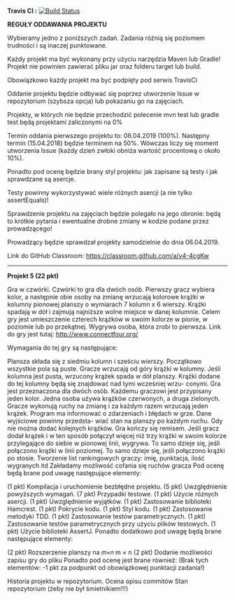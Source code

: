 **Travis CI :**   [![Build Status](https://travis-ci.com/skkriss/FourGame.svg?branch=master)](https://travis-ci.com/skkriss/FourGame)

**REGUŁY ODDAWANIA PROJEKTU**

Wybieramy jedno z poniższych zadań. Zadania różnią się poziomem trudności i są inaczej punktowane.

Każdy projekt ma być wykonany przy użyciu narzędzia Maven lub Gradle! Projekt nie powinien zawierać pliku jar oraz folderu target lub build.

Obowiązkowo każdy projekt ma być podpięty pod serwis TravisCi

Oddanie projektu będzie odbywać się poprzez utworzenie Issue w repozytorium (szybsza opcja) lub pokazaniu go na zajęciach.

Projekty, w których nie będzie przechodzić polecenie mvn test lub gradle test będą projektami zaliczonymi na 0%

Termin oddania pierwszego projektu to: 08.04.2019 (100%). Następny termin (15.04.2018) będzie terminem na 50%. Wówczas liczy się moment utworzenia Issue (każdy dzień zwłoki obniża wartość procentową o około 10%). 

Ponadto pod ocenę będzie brany styl projektu: jak zapisane są testy i jak sprawdzane są asercje.

Testy powinny wykorzystywać wiele różnych asercji (a nie tylko assertEquals)!

Sprawdzenie projektu na zajęciach będzie polegało na jego obronie: będą to krótkie pytania i ewentualne drobne zmiany w kodzie podane przez prowadzącego!

Prowadzący będzie sprawdzał projekty samodzielnie do dnia 06.04.2019.

Link do GitHub Classroom: https://classroom.github.com/a/v4-4cgKw


------------------------

**Projekt 5 (22 pkt)**

Gra w czwórki. Czwórki to gra dla dwóch osób. Pierwszy gracz wybiera kolor, a następnie obie osoby na zmianę wrzucają kolorowe krążki w kolumny pionowej planszy o wymiarach 7 kolumn x 6 wierszy. Krążki spadają w dół i zajmują najniższe wolne miejsce w danej kolumnie. Celem gry jest umieszczenie czterech krążków w swoim kolorze w pionie, w poziomie lub po przekątnej. Wygrywa osoba, która zrobi to pierwsza. Link do gry jest tutaj: http://www.connectfour.org/

Wymagania do tej gry są następujące:

Plansza składa się z siedmiu kolumn i sześciu wierszy. Początkowo wszystkie pola są puste.
Gracze wrzucają od góry krążki w kolumny. Jeśli kolumna jest pusta, wrzucony krążek spada w dół planszy. Krążki dodane do tej kolumny będą się znajdować nad tymi wcześniej wrzu- conymi.
Gra jest przeznaczona dla dwóch osób. Każdemu graczowi jest przypisany jeden kolor. Jedna osoba używa krążków czerwonych, a druga zielonych. Gracze wykonują ruchy na zmianę i za każdym razem wrzucają jeden krążek.
Program ma informować o zdarzeniach i błędach w grze. Dane wyjściowe powinny przedsta- wiać stan na planszy po każdym ruchu.
Gdy nie można dodać kolejnych krążków. Gra kończy się remisem.
Jeśli gracz dodał krążek i w ten sposób połączył więcej niż trzy krążki w swoim kolorze przylegające do siebie w pionowej linii, wygrywa.
To samo dzieje się, jeśli połączono krążki w linii poziomej.
To samo dzieje się, jeśli połączono krążki po stosie.
Tworzenie list rankingowych graczy: imię, punktacja, ilość wygranych itd
Zakładamy możliwość cofania się ruchów gracza
Pod ocenę będą brane pod uwagę następujące elementy:

(1 pkt) Kompilacja i uruchomienie bezbłędne projektu.
(5 pkt) Uwzględnienie powyższych wymagań.
(7 pkt) Przypadki testowe.
(1 pkt) Użycie różnych asercji.
(1 pkt) Uwzględnienie wyjątków.
(1 pkt) Zastosowanie biblioteki Hamcrest.
(1 pkt) Pokrycie kodu.
(1 pkt) Styl kodu.
(1 pkt) Zastosowanie metodyki TDD.
(1 pkt) Zastosowanie testów parametrycznych.
(1 pkt) Zastosowanie testów parametrycznych przy użyciu plików testowych.
(1 pkt) Użycie biblioteki AssertJ.
Ponadto dodatkowo pod uwagę będą brane następujące elementy:

(2 pkt) Rozszerzenie planszy na 𝑚×𝑛
m
×
n
(2 pkt) Dodanie możliwości zapisu gry do pliku
 Ponadto pod ocenę jest brane również: (Brak tych elementów: -1 pkt za podpunkt od obowiązkowej punktacji zadania!)

Historia projektu w repozytorium.
Ocena opisu commitów
Stan repozytorium (żeby nie był śmietnikiem!!!)
